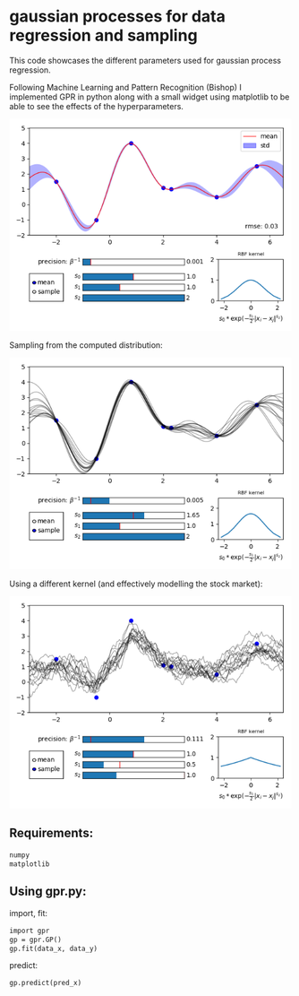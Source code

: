 # gaussian processes for data regression and sampling

This code showcases the different parameters used for gaussian process regression.

Following Machine Learning and Pattern Recognition (Bishop) I implemented GPR in python
along with a small widget using matplotlib to be able to see the effects of the hyperparameters.

![Alt text](Demo_1.png?raw=true "Demo_1")

Sampling from the computed distribution:

![Alt text](Demo_2.png?raw=true "Demo_2")

Using a different kernel (and effectively modelling the stock market):

![Alt text](Demo_3.png?raw=true "Demo_3")

## Requirements:
```
numpy
matplotlib
```

## Using gpr.py:
import, fit:
```
import gpr
gp = gpr.GP()
gp.fit(data_x, data_y)
```

predict:
```
gp.predict(pred_x)
```
